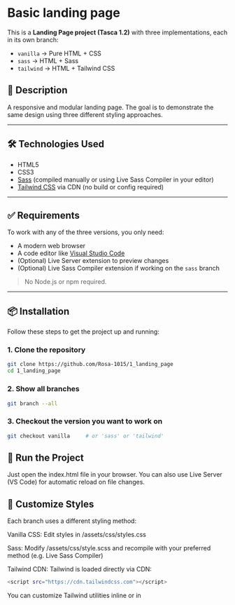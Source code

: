 # Basic landing page

This is a **Landing Page project (Tasca 1.2)** with three implementations, each in its own branch:

- `vanilla` → Pure HTML + CSS
- `sass` → HTML + Sass
- `tailwind` → HTML + Tailwind CSS

## 📄 Description

A responsive and modular landing page. The goal is to demonstrate the same design using three different styling approaches.

---

## 🛠️ Technologies Used

- HTML5  
- CSS3  
- [Sass](https://sass-lang.com/) (compiled manually or using Live Sass Compiler in your editor)  
- [Tailwind CSS](https://tailwindcss.com/) via CDN (no build or config required)
---

## ✅ Requirements

To work with any of the three versions, you only need:

- A modern web browser  
- A code editor like [Visual Studio Code](https://code.visualstudio.com/)  
- (Optional) Live Server extension to preview changes  
- (Optional) Live Sass Compiler extension if working on the `sass` branch

> No Node.js or npm required.

---

## 📦 Installation

Follow these steps to get the project up and running:

### 1. Clone the repository

```bash
git clone https://github.com/Rosa-1015/1_landing_page
cd 1_landing_page
```

### 2. Show all branches
```bash
git branch --all
```

### 3. Checkout the version you want to work on

```bash
git checkout vanilla     # or 'sass' or 'tailwind'
```
## 🚀 Run the Project

Just open the index.html file in your browser.
You can also use Live Server (VS Code) for automatic reload on file changes.

## 🎨 Customize Styles

Each branch uses a different styling method:

Vanilla CSS: Edit styles in /assets/css/styles.css

Sass: Modify /assets/css/style.scss and recompile with your preferred method (e.g. Live Sass Compiler)

Tailwind CDN: Tailwind is loaded directly via CDN:

```bash
<script src="https://cdn.tailwindcss.com"></script>
```

You can customize Tailwind utilities inline or in <script> if needed.
